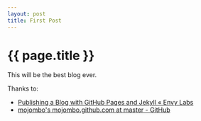 ```yaml
---
layout: post
title: First Post
---
```


# {{ page.title }} #

This will be the best blog ever.

Thanks to:

* [Publishing a Blog with GitHub Pages and Jekyll « Envy Labs](http://blog.envylabs.com/2009/08/publishing-a-blog-with-github-pages-and-jekyll)
* [mojombo's mojombo.github.com at master - GitHub](http://github.com/mojombo/mojombo.github.com)
